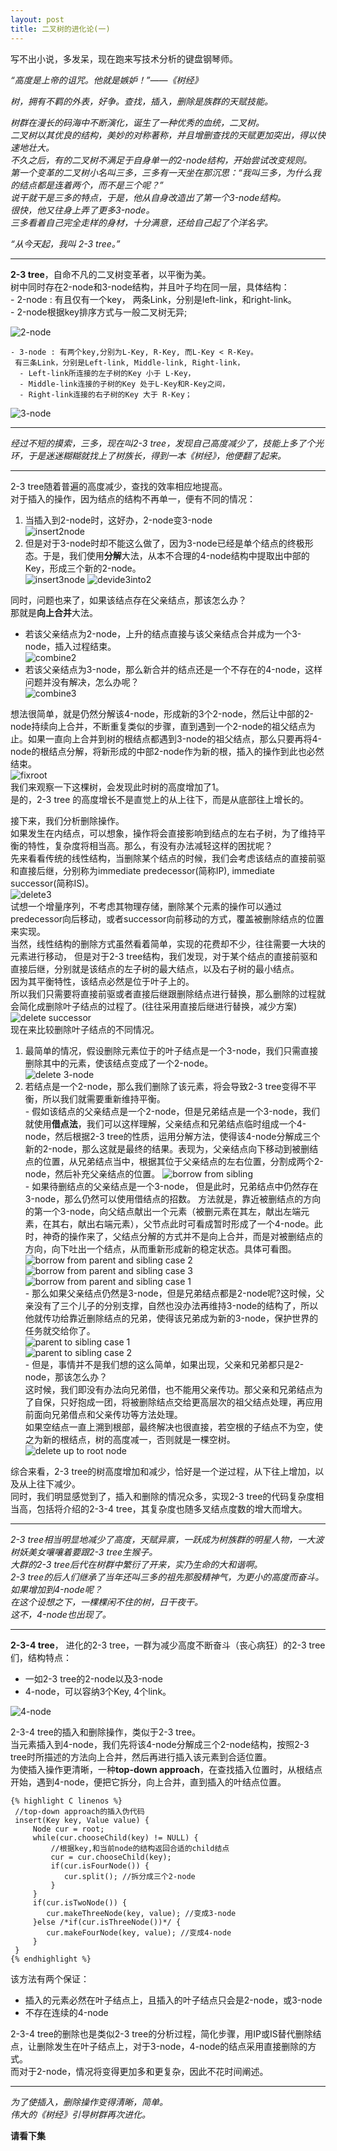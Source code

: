 ```yaml
---
layout: post
title: 二叉树的进化论(一)
---
```

  写不出小说，多发呆，现在跑来写技术分析的键盘钢琴师。  
  
  *“高度是上帝的诅咒。他就是嫉妒！”——《树经》*  
    
  *树，拥有不羁的外表，好争。查找，插入，删除是族群的天赋技能。*  
  
  *树群在漫长的码海中不断演化，诞生了一种优秀的血统，二叉树。  
二叉树以其优良的结构，美妙的对称著称，并且增删查找的天赋更加突出，得以快速地壮大。  
  不久之后，有的二叉树不满足于自身单一的2-node结构，开始尝试改变规则。  
第一个变革的二叉树小名叫三多，三多有一天坐在那沉思：“我叫三多，为什么我的结点都是连着两个，而不是三个呢？”  
  说干就干是三多的特点，于是，他从自身改造出了第一个3-node结构。  
很快，他又往身上弄了更多3-node。   
三多看着自己完全走样的身材，十分满意，还给自己起了个洋名字。*  

  *“从今天起，我叫 2-3 tree。”*  

  ****
  
  **2-3 tree**，自命不凡的二叉树变革者，以平衡为美。  
  树中同时存在2-node和3-node结构，并且叶子均在同一层，具体结构：  
    - 2-node : 有且仅有一个key， 两条Link，分别是left-link，和right-link。  
    - 2-node根据key排序方式与一般二叉树无异;  
     
  ![2-node]({{"/img/2node.png"}})  

    - 3-node : 有两个key,分别为L-Key, R-Key, 而L-Key < R-Key。  
     有三条Link，分别是Left-link, Middle-link, Right-link，  
      - Left-link所连接的左子树的Key 小于 L-Key，  
      - Middle-link连接的子树的Key 处于L-Key和R-Key之间，  
      - Right-link连接的右子树的Key 大于 R-Key；  
  
  ![3-node]({{"/img/3node.png"}})    
***
*经过不短的摸索，三多，现在叫2-3 tree，发现自己高度减少了，技能上多了个光环，于是迷迷糊糊就找上了树族长，得到一本《树经》，他便翻了起来。*  

***

2-3 tree随着普遍的高度减少，查找的效率相应地提高。  
对于插入的操作，因为结点的结构不再单一，便有不同的情况：    
  1. 当插入到2-node时，这好办，2-node变3-node  
    ![insert2node]({{"/img/insert2node.png"}})  
  2. 但是对于3-node时却不能这么做了，因为3-node已经是单个结点的终极形态。于是，我们使用**分解**大法，从本不合理的4-node结构中提取出中部的Key，形成三个新的2-node。  
    ![insert3node]({{"/img/insert3node.png"}})
    ![devide3into2]({{"/img/devide3into2node.png"}})  

同时，问题也来了，如果该结点存在父亲结点，那该怎么办？  
那就是**向上合并**大法。  
  - 若该父亲结点为2-node，上升的结点直接与该父亲结点合并成为一个3-node，插入过程结束。  
    ![combine2]({{"/img/combine2parent.png"}})  
  - 若该父亲结点为3-node，那么新合并的结点还是一个不存在的4-node，这样问题并没有解决，怎么办呢？  
    ![combine3]({{"/img/combine3parent.png"}})  

  想法很简单，就是仍然分解该4-node，形成新的3个2-node，然后让中部的2-node持续向上合并，不断重复类似的步骤，直到遇到一个2-node的祖父结点为止。如果一直向上合并到树的根结点都遇到3-node的祖父结点，那么只要再将4-node的根结点分解，将新形成的中部2-node作为新的根，插入的操作到此也必然结束。  
    ![fixroot]({{"/img/fix3root.png"}})  
我们来观察一下这棵树，会发现此时树的高度增加了1。  
是的，2-3 tree 的高度增长不是直觉上的从上往下，而是从底部往上增长的。  

接下来，我们分析删除操作。  
如果发生在内结点，可以想象，操作将会直接影响到结点的左右子树，为了维持平衡的特性，复杂度将相当高。那么，有没有办法减轻这样的困扰呢？  
先来看看传统的线性结构，当删除某个结点的时候，我们会考虑该结点的直接前驱和直接后继，分别称为immediate predecessor(简称IP), immediate successor(简称IS)。  
  ![delete3]({{"/img/delete3.png"}})  
试想一个增量序列，不考虑其物理存储，删除某个元素的操作可以通过predecessor向后移动，或者successor向前移动的方式，覆盖被删除结点的位置来实现。  
当然，线性结构的删除方式虽然看着简单，实现的花费却不少，往往需要一大块的元素进行移动，
但是对于2-3 tree结构，我们发现，对于某个结点的直接前驱和直接后继，分别就是该结点的左子树的最大结点，以及右子树的最小结点。  
因为其平衡特性，该结点必然是位于叶子上的。  
所以我们只需要将直接前驱或者直接后继跟删除结点进行替换，那么删除的过程就会简化成删除叶子结点的过程了。(往往采用直接后继进行替换，减少方案)  
  ![delete successor]({{"/img/delsuccessor.png"}})  
现在来比较删除叶子结点的不同情况。  
  1. 最简单的情况，假设删除元素位于的叶子结点是一个3-node，我们只需直接删除其中的元素，使该结点变成了一个2-node。  
  ![delete 3-node]({{"/img/del3node.png"}})  
  2. 若结点是一个2-node，那么我们删除了该元素，将会导致2-3 tree变得不平衡，所以我们就需要重新维持平衡。  
    - 假如该结点的父亲结点是一个2-node，但是兄弟结点是一个3-node，我们就使用**借点法**，我们可以这样理解，父亲结点和兄弟结点临时组成一个4-node，然后根据2-3 tree的性质，运用分解方法，使得该4-node分解成三个新的2-node，那么这就是最终的结果。表现为，父亲结点向下移动到被删结点的位置，从兄弟结点当中，根据其位于父亲结点的左右位置，分割成两个2-node，然后补充父亲结点的位置。 
    ![borrow from sibling]({{"/img/borrow3sib.png"}})  
    - 如果待删结点的父亲结点是一个3-node， 但是此时，兄弟结点中仍然存在3-node，那么仍然可以使用借结点的招数。
    方法就是，靠近被删结点的方向的第一个3-node，向父结点献出一个元素（被删元素在其左，献出左端元素，在其右，献出右端元素），父节点此时可看成暂时形成了一个4-node。此时，神奇的操作来了，父结点分解的方式并不是向上合并，而是对被删结点的方向，向下吐出一个结点，从而重新形成新的稳定状态。具体可看图。
    ![borrow from parent and sibling case 2]({{"/img/del3parent2.png"}})  
    ![borrow from parent and sibling case 3]({{"/img/del3parent3.png"}})  
    ![borrow from parent and sibling case 1]({{"/img/del3parent1.png"}})  
    - 那么如果父亲结点仍然是3-node，但是兄弟结点都是2-node呢?这时候，父亲没有了三个儿子的分别支撑，自然也没办法再维持3-node的结构了，所以他就传功给靠近删除结点的兄弟，使得该兄弟成为新的3-node，保护世界的任务就交给你了。  
    ![parent to sibling case 1]({{"/img/del3parent2sib1.png"}})  
    ![parent to sibling case 2]({{"/img/del3parent2sib2.png"}})  
    - 但是，事情并不是我们想的这么简单，如果出现，父亲和兄弟都只是2-node，那该怎么办？  
  这时候，我们即没有办法向兄弟借，也不能用父亲传功。那父亲和兄弟结点为了自保，只好抱成一团，将被删除结点交给更高层次的祖父结点处理，再应用前面向兄弟借点和父亲传功等方法处理。  
  如果空结点一直上溯到根部，最终解决也很直接，若空根的子结点不为空，使之为新的根结点，树的高度减一，否则就是一棵空树。  
    ![delete up to root node]({{"/img/delup2root.png"}})
  
  综合来看，2-3 tree的树高度增加和减少，恰好是一个逆过程，从下往上增加，以及从上往下减少。  
  同时，我们明显感觉到了，插入和删除的情况众多，实现2-3 tree的代码复杂度相当高，包括将介绍的2-3-4 tree，其复杂度也随多叉结点度数的增大而增大。

***
  *2-3 tree相当明显地减少了高度，天赋异禀，一跃成为树族群的明星人物，一大波树妖美女嚷嚷着要跟2-3 tree生猴子。  
  大群的2-3 tree后代在树群中繁衍了开来，实乃生命的大和谐啊。  
  2-3 tree的后人们继承了当年还叫三多的祖先那股精神气，为更小的高度而奋斗。  如果增加到4-node呢？  
  在这个设想之下，一棵棵闲不住的树，日干夜干。  
  这不，4-node也出现了。*  
  
***

  **2-3-4 tree**， 进化的2-3 tree，一群为减少高度不断奋斗（丧心病狂）的2-3 tree们，结构特点：
  - 一如2-3 tree的2-node以及3-node
  - 4-node，可以容纳3个Key, 4个link。  

  ![4-node]({{"/img/4-node.png"}})  

2-3-4 tree的插入和删除操作，类似于2-3 tree。  
当元素插入到4-node，我们先将该4-node分解成三个2-node结构，按照2-3 tree时所描述的方法向上合并，然后再进行插入该元素到合适位置。  
为使插入操作更清晰，一种**top-down approach**，在查找插入位置时，从根结点开始，遇到4-node，便把它拆分，向上合并，直到插入的叶结点位置。
~~~~~~~~
{% highlight C linenos %}
 //top-down approach的插入伪代码
 insert(Key key, Value value) {
     Node cur = root;
     while(cur.chooseChild(key) != NULL) {   
         //根据key,和当前node的结构返回合适的child结点  
         cur = cur.chooseChild(key);  
         if(cur.isFourNode()) {  
            cur.split(); //拆分成三个2-node  
         }  
     }  
     if(cur.isTwoNode()) {  
        cur.makeThreeNode(key, value); //变成3-node  
     }else /*if(cur.isThreeNode())*/ {  
        cur.makeFourNode(key, value); //变成4-node  
     }  
 }  
{% endhighlight %}  
~~~~~~~~
该方法有两个保证：  
  - 插入的元素必然在叶子结点上，且插入的叶子结点只会是2-node，或3-node  
  - 不存在连续的4-node  
  
2-3-4 tree的删除也是类似2-3 tree的分析过程，简化步骤，用IP或IS替代删除结点，让删除发生在叶子结点上，对于3-node，4-node的结点采用直接删除的方式。  
而对于2-node，情况将变得更加多和更复杂，因此不花时间阐述。  

***
*为了使插入，删除操作变得清晰，简单。  
伟大的《树经》引导树群再次进化。*  
  
**请看下集**  
